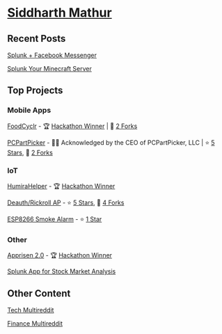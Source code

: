 # [Siddharth Mathur](https://www.smathur.tk/)

## Recent Posts

[Splunk + Facebook Messenger](https://www.smathur.tk/splunk-messenger/)

[Splunk Your Minecraft Server](https://www.smathur.tk/SplunkMC/)

## Top Projects

### Mobile Apps

[FoodCyclr](https://github.com/sidward35/FoodCyclr) - 🏆 [Hackathon Winner](https://devpost.com/software/foodcyclr) | 🍴 [2 Forks](https://github.com/sidward35/FoodCyclr/network/members)

[PCPartPicker](https://github.com/sidward35/PCPartPicker) - 👨‍💼 Acknowledged by the CEO of PCPartPicker, LLC | ⭐ [5 Stars](https://github.com/sidward35/PCPartPicker/stargazers), 🍴 [2 Forks](https://github.com/sidward35/PCPartPicker/network/members)

### IoT

[HumiraHelper](https://github.com/sidward35/HumiraHelper) - 🏆 [Hackathon Winner](https://twitter.com/abbvie/status/1145693699118174208)

[Deauth/Rickroll AP](https://github.com/sidward35/Deauth-RickRollAP) - ⭐ [5 Stars](https://github.com/sidward35/Deauth-RickRollAP/stargazers), 🍴 [4 Forks](https://github.com/sidward35/Deauth-RickRollAP/network/members)

[ESP8266 Smoke Alarm](https://github.com/sidward35/esp8266-smoke-alarm) - ⭐ [1 Star](https://github.com/sidward35/esp8266-smoke-alarm/stargazers)

### Other

[Apprisen 2.0](https://github.com/sidward35/Apprisen2.0) - 🏆 [Hackathon Winner](https://twitter.com/Apprisen/status/1185649343870582784)

[Splunk App for Stock Market Analysis](https://github.com/sidward35/splunk-stocks-analysis)

## Other Content

[Tech Multireddit](https://www.smathur.tk/tech)

[Finance Multireddit](https://www.smathur.tk/money)
